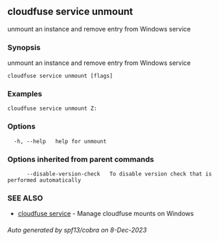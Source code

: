 ## cloudfuse service unmount

unmount an instance and remove entry from Windows service

### Synopsis

unmount an instance and remove entry from Windows service

```
cloudfuse service unmount [flags]
```

### Examples

```
cloudfuse service unmount Z:
```

### Options

```
  -h, --help   help for unmount
```

### Options inherited from parent commands

```
      --disable-version-check   To disable version check that is performed automatically
```

### SEE ALSO

* [cloudfuse service](cloudfuse_service.md)	 - Manage cloudfuse mounts on Windows

###### Auto generated by spf13/cobra on 8-Dec-2023
